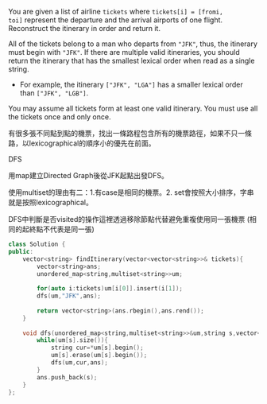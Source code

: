 You are given a list of airline `tickets` where `tickets[i] = [fromi, toi]` represent the departure and the arrival airports of one flight. Reconstruct the itinerary in order and return it.

All of the tickets belong to a man who departs from `"JFK"`, thus, the itinerary must begin with `"JFK"`. If there are multiple valid itineraries, you should return the itinerary that has the smallest lexical order when read as a single string.

- For example, the itinerary `["JFK", "LGA"]` has a smaller lexical order than `["JFK", "LGB"]`.

You may assume all tickets form at least one valid itinerary. You must use all the tickets once and only once.

有很多張不同點到點的機票，找出一條路程包含所有的機票路徑，如果不只一條路，以lexicographical的順序小的優先在前面。

DFS

用map建立Directed Graph後從JFK起點出發DFS。

使用multiset的理由有二：1.有case是相同的機票。2. set會按照大小排序，字串就是按照lexicographical。

DFS中判斷是否visited的操作這裡透過移除節點代替避免重複使用同一張機票 (相同的起終點不代表是同一張)

```cpp
class Solution {
public:
    vector<string> findItinerary(vector<vector<string>>& tickets){
        vector<string>ans;
        unordered_map<string,multiset<string>>um;
        
        for(auto i:tickets)um[i[0]].insert(i[1]);
        dfs(um,"JFK",ans);
        
        return vector<string>(ans.rbegin(),ans.rend());
    }
    
    void dfs(unordered_map<string,multiset<string>>&um,string s,vector<string>& ans){
        while(um[s].size()){
            string cur=*um[s].begin();
            um[s].erase(um[s].begin());
            dfs(um,cur,ans);
        }
        ans.push_back(s);
    }
};
```
